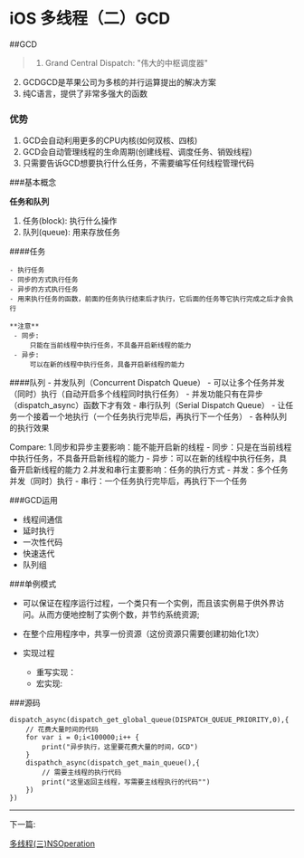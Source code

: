 # iOS 多线程（二）GCD

##GCD

> 1. Grand Central Dispatch: "伟大的中枢调度器"
  2. GCDGCD是苹果公司为多核的并行运算提出的解决方案
  3. 纯C语言，提供了非常多强大的函数

### 优势
1. GCD会自动利用更多的CPU内核(如何双核、四核)
2. GCD会自动管理线程的生命周期(创建线程、调度任务、销毁线程)
3. 只需要告诉GCD想要执行什么任务，不需要编写任何线程管理代码

###基本概念

**任务和队列**

 1. 任务(block): 执行什么操作
 2. 队列(queue): 用来存放任务
	
####任务

	- 执行任务
	- 同步的方式执行任务
	- 异步的方式执行任务
	- 用来执行任务的函数，前面的任务执行结束后才执行，它后面的任务等它执行完成之后才会执行

	**注意** 
	 - 同步:
	 	 只能在当前线程中执行任务，不具备开启新线程的能力
	 - 异步: 
	 	 可以在新的线程中执行任务，具备开启新线程的能力

####队列
	- 并发队列（Concurrent Dispatch Queue）
		 - 可以让多个任务并发（同时）执行（自动开启多个线程同时执行任务）
		 - 并发功能只有在异步（dispatch_async）函数下才有效
	- 串行队列（Serial Dispatch Queue）
	 	 - 让任务一个接着一个地执行（一个任务执行完毕后，再执行下一个任务）
	- 各种队列的执行效果

> 
Compare:
	 1.同步和异步主要影响：能不能开启新的线程
		 - 同步：只是在当前线程中执行任务，不具备开启新线程的能力
		 - 异步：可以在新的线程中执行任务，具备开启新线程的能力
	 2.并发和串行主要影响：任务的执行方式
		 - 并发：多个任务并发（同时）执行
		 - 串行：一个任务执行完毕后，再执行下一个任务


###GCD运用
 - 线程间通信
 - 延时执行
 - 一次性代码
 - 快速迭代
 - 队列组

###单例模式

> 
 - 可以保证在程序运行过程，一个类只有一个实例，而且该实例易于供外界访问。从而方便地控制了实例个数，并节约系统资源;
 - 在整个应用程序中，共享一份资源（这份资源只需要创建初始化1次）

- 实现过程
	 - 重写实现：
	 - 宏实现: 


###源码
```
dispatch_async(dispatch_get_global_queue(DISPATCH_QUEUE_PRIORITY,0),{
	// 花费大量时间的代码
	for var i = 0;i<100000;i++ {
		print("异步执行，这里要花费大量的时间，GCD")
	}
	dispathch_async(dispatch_get_main_queue(),{
		// 需要主线程的执行代码
		print("这里返回主线程，写需要主线程执行的代码"")
	})
})
```

***

下一篇:

[多线程(三)NSOperation](/13.iOS系统机制/iOS多线程(三)NSOperation.md)
	